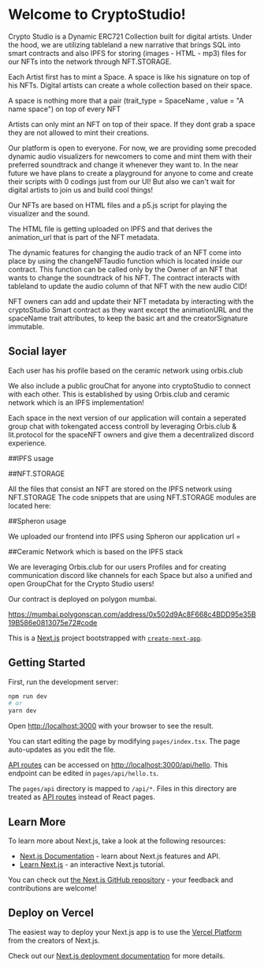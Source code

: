 # Welcome to CryptoStudio!

Crypto Studio is a Dynamic ERC721 Collection built for digital artists. Under the hood, we are utilizing tableland a new narrative that brings SQL into smart contracts and also IPFS for storing (images - HTML - mp3) files for our NFTs into the network through NFT.STORAGE.

Each Artist first has to mint a Space. A space is like his signature on top of his NFTs. Digital artists can create a whole collection based on their space.

A space is nothing more that a pair (trait_type = SpaceName , value = "A name space") on top of every NFT

Artists can only mint an NFT on top of their space. If they dont grab a space they are not allowed to mint their creations.

Our platform is open to everyone. For now, we are providing some precoded dynamic audio visualizers for newcomers to come and mint them with their preferred soundtrack and change it whenever they want to. In the near future we have plans to create a playground for anyone to come and create their scripts with 0 codings just from our UI! But also we can't wait for digital artists to join us and build cool things!

Our NFTs are based on HTML files and a p5.js script for playing the visualizer and the sound.

The HTML file is getting uploaded on IPFS and that derives the animation_url that is part of the NFT metadata.

The dynamic features for changing the audio track of an NFT come into place by using the changeNFTaudio function which is located inside our contract. This function can be called only by the Owner of an NFT that wants to change the soundtrack of his NFT. The contract interacts with tableland to update the audio column of that NFT with the new audio CID!

NFT owners can add and update their NFT metadata by interacting with the cryptoStudio Smart contract as they want except the animationURL and the spaceName trait attributes, to keep the basic art and the creatorSignature immutable.

## Social layer

Each user has his profile based on the ceramic network using orbis.club

We also include a public grouChat for anyone into cryptoStudio to connect with each other. This is established by using Orbis.club and ceramic network which is an IPFS implementation!

Each space in the next version of our application will contain a seperated group chat with tokengated access controll  by leveraging Orbis.club & lit.protocol for the spaceNFT owners and give them a decentralized discord experience.

##IPFS usage
  
  ##NFT.STORAGE
  
  All the files that consist an NFT are stored on the IPFS network using NFT.STORAGE
  The code snippets that are using NFT.STORAGE modules are located here:

  ##Spheron usage

  We uploaded our frontend into IPFS using Spheron
  our application url = 
  
  ##Ceramic Network which is based on the IPFS stack
  
  We are leveraging Orbis.club for our users Profiles and for creating communication discord like channels for each Space
  but also a unified and open GroupChat for the Crypto Studio users!






Our contract is deployed on polygon mumbai. 

https://mumbai.polygonscan.com/address/0x502d9Ac8F668c4BDD95e35B19B586e0813075e72#code




This is a [Next.js](https://nextjs.org/) project bootstrapped with [`create-next-app`](https://github.com/vercel/next.js/tree/canary/packages/create-next-app).

## Getting Started

First, run the development server:

```bash
npm run dev
# or
yarn dev
```

Open [http://localhost:3000](http://localhost:3000) with your browser to see the result.

You can start editing the page by modifying `pages/index.tsx`. The page auto-updates as you edit the file.

[API routes](https://nextjs.org/docs/api-routes/introduction) can be accessed on [http://localhost:3000/api/hello](http://localhost:3000/api/hello). This endpoint can be edited in `pages/api/hello.ts`.

The `pages/api` directory is mapped to `/api/*`. Files in this directory are treated as [API routes](https://nextjs.org/docs/api-routes/introduction) instead of React pages.

## Learn More

To learn more about Next.js, take a look at the following resources:

- [Next.js Documentation](https://nextjs.org/docs) - learn about Next.js features and API.
- [Learn Next.js](https://nextjs.org/learn) - an interactive Next.js tutorial.

You can check out [the Next.js GitHub repository](https://github.com/vercel/next.js/) - your feedback and contributions are welcome!

## Deploy on Vercel

The easiest way to deploy your Next.js app is to use the [Vercel Platform](https://vercel.com/new?utm_medium=default-template&filter=next.js&utm_source=create-next-app&utm_campaign=create-next-app-readme) from the creators of Next.js.

Check out our [Next.js deployment documentation](https://nextjs.org/docs/deployment) for more details.
